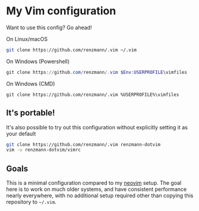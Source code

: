 My Vim configuration
====================

Want to use this config? Go ahead!

On Linux/macOS
```sh
git clone https://github.com/renzmann/.vim ~/.vim
```

On Windows (Powershell)
```powershell
git clone https://github.com/renzmann/.vim $Env:USERPROFILE\vimfiles
```

On Windows (CMD)
```
git clone https://github.com/renzmann/.vim %USERPROFILE%\vimfiles
```

## It's portable!
It's also possible to try out this configuration without explicitly setting it
as your default

```sh
git clone https://github.com/renzmann/.vim renzmann-dotvim
vim -u renzmann-dotvim/vimrc
```

## Goals

This is a minimal configuration compared to my
[neovim](https://github.com/renzmann/config-nvim) setup.  The goal here is to
work on much older systems, and have consistent performance nearly everywhere,
with no additional setup required other than copying this repository to
`~/.vim`.
